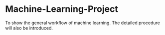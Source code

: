 # Machine-Learning-Project
To show the general workflow of machine learning. The detailed procedure will also be introduced.
